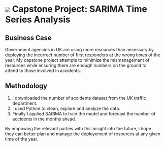 # ![](https://ga-dash.s3.amazonaws.com/production/assets/logo-9f88ae6c9c3871690e33280fcf557f33.png) Capstone Project: SARIMA Time Series Analysis

## Business Case
Government agencies in UK are using more resources than necessary by deploying the incorrect number of first responders at the wrong times of the year. 
My capstone project attempts to minimize the mismanagement of resources while ensuring there are enough numbers on the ground to attend to those involved in accidents.

## Methodology

1. I downloaded the number of accidents dataset from the UK traffic department.
2. I used Python to clean, explore and analyze the data.
3. Finally I applied SARIMA to train the model and forecast the number of accidents in the months ahead. 

By empowing the relevant parties with this insight into the future, I hope they can better plan and manage the deployement of resources at any given time of the year.
